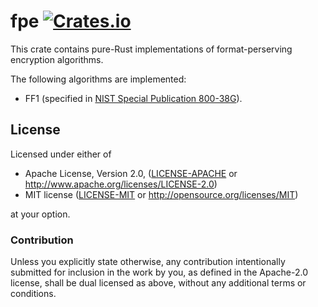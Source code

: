 # fpe [![Crates.io](https://img.shields.io/crates/v/fpe.svg)](https://crates.io/crates/fpe) #

This crate contains pure-Rust implementations of format-perserving encryption
algorithms.

The following algorithms are implemented:
- FF1 (specified in [NIST Special Publication 800-38G](http://dx.doi.org/10.6028/NIST.SP.800-38G)).

## License

Licensed under either of

 * Apache License, Version 2.0, ([LICENSE-APACHE](LICENSE-APACHE) or http://www.apache.org/licenses/LICENSE-2.0)
 * MIT license ([LICENSE-MIT](LICENSE-MIT) or http://opensource.org/licenses/MIT)

at your option.

### Contribution

Unless you explicitly state otherwise, any contribution intentionally
submitted for inclusion in the work by you, as defined in the Apache-2.0
license, shall be dual licensed as above, without any additional terms or
conditions.
